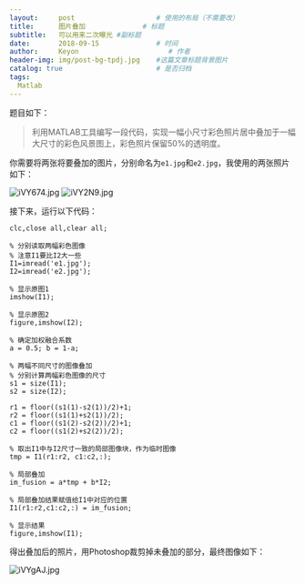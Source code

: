 ```yaml
---
layout:     post                    # 使用的布局（不需要改）
title:      图片叠加              # 标题 
subtitle:   可以用来二次曝光 #副标题
date:       2018-09-15              # 时间
author:     Keyon                      # 作者
header-img: img/post-bg-tpdj.jpg    #这篇文章标题背景图片
catalog: true                       # 是否归档
tags:
  Matlab
---
```


题目如下：

> 利用MATLAB工具编写一段代码，实现一幅小尺寸彩色照片居中叠加于一幅大尺寸的彩色风景图上，彩色照片保留50%的透明度。

你需要将两张将要叠加的图片，分别命名为`e1.jpg`和`e2.jpg`，我使用的两张照片如下：

![iVY674.jpg](https://s1.ax1x.com/2018/09/15/iVY674.jpg)
![iVY2N9.jpg](https://s1.ax1x.com/2018/09/15/iVY2N9.jpg)

接下来，运行以下代码：

```
clc,close all,clear all;

% 分别读取两幅彩色图像
% 注意I1要比I2大一些
I1=imread('e1.jpg');
I2=imread('e2.jpg');

% 显示原图1
imshow(I1);

% 显示原图2
figure,imshow(I2);

% 确定加权融合系数
a = 0.5; b = 1-a;

% 两幅不同尺寸的图像叠加
% 分别计算两幅彩色图像的尺寸
s1 = size(I1); 
s2 = size(I2); 

r1 = floor((s1(1)-s2(1))/2)+1;
r2 = floor((s1(1)+s2(1))/2);
c1 = floor((s1(2)-s2(2))/2)+1;
c2 = floor((s1(2)+s2(2))/2);

% 取出I1中与I2尺寸一致的局部图像块，作为临时图像
tmp = I1(r1:r2, c1:c2,:);

% 局部叠加
im_fusion = a*tmp + b*I2;

% 局部叠加结果赋值给I1中对应的位置
I1(r1:r2,c1:c2,:) = im_fusion; 

% 显示结果
figure,imshow(I1);

```

得出叠加后的照片，用Photoshop裁剪掉未叠加的部分，最终图像如下：

![iVYgAJ.jpg](https://s1.ax1x.com/2018/09/15/iVYgAJ.jpg)